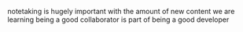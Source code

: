 notetaking is hugely important with the amount of new content we are learning
being a good collaborator is part of being a good developer
